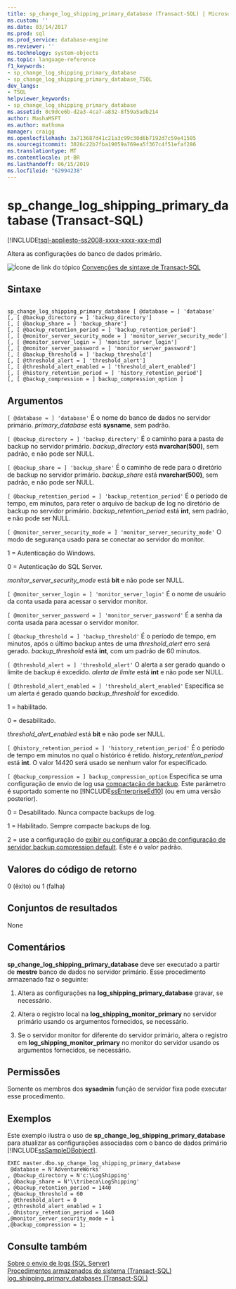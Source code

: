 ```yaml
---
title: sp_change_log_shipping_primary_database (Transact-SQL) | Microsoft Docs
ms.custom: ''
ms.date: 03/14/2017
ms.prod: sql
ms.prod_service: database-engine
ms.reviewer: ''
ms.technology: system-objects
ms.topic: language-reference
f1_keywords:
- sp_change_log_shipping_primary_database
- sp_change_log_shipping_primary_database_TSQL
dev_langs:
- TSQL
helpviewer_keywords:
- sp_change_log_shipping_primary_database
ms.assetid: 8c9dce6b-d2a3-4ca7-a832-8f59a5adb214
author: MashaMSFT
ms.author: mathoma
manager: craigg
ms.openlocfilehash: 3a713687d41c21a3c99c30d6b7192d7c59e41505
ms.sourcegitcommit: 3026c22b7fba19059a769ea5f367c4f51efaf286
ms.translationtype: MT
ms.contentlocale: pt-BR
ms.lasthandoff: 06/15/2019
ms.locfileid: "62994238"
---
```

# <a name="spchangelogshippingprimarydatabase-transact-sql"></a>sp_change_log_shipping_primary_database (Transact-SQL)
[!INCLUDE[tsql-appliesto-ss2008-xxxx-xxxx-xxx-md](../../includes/tsql-appliesto-ss2008-xxxx-xxxx-xxx-md.md)]

  Altera as configurações do banco de dados primário.  
  
 ![Ícone de link do tópico](../../database-engine/configure-windows/media/topic-link.gif "Ícone de link do tópico") [Convenções de sintaxe de Transact-SQL](../../t-sql/language-elements/transact-sql-syntax-conventions-transact-sql.md)  
  
## <a name="syntax"></a>Sintaxe  
  
```  
  
sp_change_log_shipping_primary_database [ @database = ] 'database'  
[, [ @backup_directory = ] 'backup_directory']   
[, [ @backup_share = ] 'backup_share']   
[, [ @backup_retention_period = ] 'backup_retention_period']  
[, [ @monitor_server_security_mode = ] 'monitor_server_security_mode']  
[, [ @monitor_server_login = ] 'monitor_server_login']  
[, [ @monitor_server_password = ] 'monitor_server_password']  
[, [ @backup_threshold = ] 'backup_threshold']   
[, [ @threshold_alert = ] 'threshold_alert']   
[, [ @threshold_alert_enabled = ] 'threshold_alert_enabled']   
[, [ @history_retention_period = ] 'history_retention_period']  
[, [ @backup_compression = ] backup_compression_option ]   
```  
  
## <a name="arguments"></a>Argumentos  
`[ @database = ] 'database'` É o nome do banco de dados no servidor primário. *primary_database* está **sysname**, sem padrão.  
  
`[ @backup_directory = ] 'backup_directory'` É o caminho para a pasta de backup no servidor primário. *backup_directory* está **nvarchar(500)**, sem padrão, e não pode ser NULL.  
  
`[ @backup_share = ] 'backup_share'` É o caminho de rede para o diretório de backup no servidor primário. *backup_share* está **nvarchar(500)**, sem padrão, e não pode ser NULL.  
  
`[ @backup_retention_period = ] 'backup_retention_period'` É o período de tempo, em minutos, para reter o arquivo de backup de log no diretório de backup no servidor primário. *backup_retention_period* está **int**, sem padrão, e não pode ser NULL.  
  
`[ @monitor_server_security_mode = ] 'monitor_server_security_mode'` O modo de segurança usado para se conectar ao servidor do monitor.  
  
 1 = Autenticação do Windows.  
  
 0 = Autenticação do SQL Server.  
  
 *monitor_server_security_mode* está **bit** e não pode ser NULL.  
  
`[ @monitor_server_login = ] 'monitor_server_login'` É o nome de usuário da conta usada para acessar o servidor monitor.  
  
`[ @monitor_server_password = ] 'monitor_server_password'` É a senha da conta usada para acessar o servidor monitor.  
  
`[ @backup_threshold = ] 'backup_threshold'` É o período de tempo, em minutos, após o último backup antes de uma *threshold_alert* erro será gerado. *backup_threshold* está **int**, com um padrão de 60 minutos.  
  
`[ @threshold_alert = ] 'threshold_alert'` O alerta a ser gerado quando o limite de backup é excedido. *alerta de limite* está **int** e não pode ser NULL.  
  
`[ @threshold_alert_enabled = ] 'threshold_alert_enabled'` Especifica se um alerta é gerado quando *backup_threshold* for excedido.  
  
 1 = habilitado.  
  
 0 = desabilitado.  
  
 *threshold_alert_enabled* está **bit** e não pode ser NULL.  
  
`[ @history_retention_period = ] 'history_retention_period'` É o período de tempo em minutos no qual o histórico é retido. *history_retention_period* está **int**. O valor 14420 será usado se nenhum valor for especificado.  
  
`[ @backup_compression = ] backup_compression_option` Especifica se uma configuração de envio de log usa [compactação de backup](../../relational-databases/backup-restore/backup-compression-sql-server.md). Este parâmetro é suportado somente no [!INCLUDE[ssEnterpriseEd10](../../includes/ssenterpriseed10-md.md)] (ou em uma versão posterior).  
  
 0 = Desabilitado. Nunca compacte backups de log.  
  
 1 = Habilitado. Sempre compacte backups de log.  
  
 2 = use a configuração do [exibir ou configurar a opção de configuração de servidor backup compression default](../../database-engine/configure-windows/view-or-configure-the-backup-compression-default-server-configuration-option.md). Este é o valor padrão.  
  
## <a name="return-code-values"></a>Valores do código de retorno  
 0 (êxito) ou 1 (falha)  
  
## <a name="result-sets"></a>Conjuntos de resultados  
 None  
  
## <a name="remarks"></a>Comentários  
 **sp_change_log_shipping_primary_database** deve ser executado a partir de **mestre** banco de dados no servidor primário. Esse procedimento armazenado faz o seguinte:  
  
1.  Altera as configurações na **log_shipping_primary_database** gravar, se necessário.  
  
2.  Altera o registro local na **log_shipping_monitor_primary** no servidor primário usando os argumentos fornecidos, se necessário.  
  
3.  Se o servidor monitor for diferente do servidor primário, altera o registro em **log_shipping_monitor_primary** no monitor do servidor usando os argumentos fornecidos, se necessário.  
  
## <a name="permissions"></a>Permissões  
 Somente os membros dos **sysadmin** função de servidor fixa pode executar esse procedimento.  
  
## <a name="examples"></a>Exemplos  
 Este exemplo ilustra o uso de **sp_change_log_shipping_primary_database** para atualizar as configurações associadas com o banco de dados primário [!INCLUDE[ssSampleDBobject](../../includes/sssampledbobject-md.md)].  
  
```  
EXEC master.dbo.sp_change_log_shipping_primary_database   
 @database = N'AdventureWorks'   
, @backup_directory = N'c:\LogShipping'   
, @backup_share = N'\\tribeca\LogShipping'   
, @backup_retention_period = 1440   
, @backup_threshold = 60   
, @threshold_alert = 0   
, @threshold_alert_enabled = 1   
, @history_retention_period = 1440   
,@monitor_server_security_mode = 1  
,@backup_compression = 1;  
```  
  
## <a name="see-also"></a>Consulte também  
 [Sobre o envio de logs &#40;SQL Server&#41;](../../database-engine/log-shipping/about-log-shipping-sql-server.md)   
 [Procedimentos armazenados do sistema &#40;Transact-SQL&#41;](../../relational-databases/system-stored-procedures/system-stored-procedures-transact-sql.md)   
 [log_shipping_primary_databases &#40;Transact-SQL&#41;](../../relational-databases/system-tables/log-shipping-primary-databases-transact-sql.md)  
  
  
